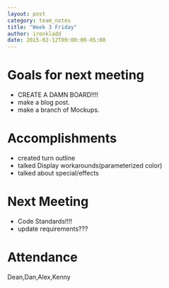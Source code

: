 ```yaml
---
layout: post
category: team_notes
title: "Week 3 Friday"
author: ironkladd
date: 2015-02-12T09:00:00-05:00
---
```


# Goals for next meeting
- CREATE A DAMN BOARD!!!!
- make a blog post.
- make a branch of Mockups.


# Accomplishments

- created turn outline
- talked Display workarounds(parameterized color)
- talked about special/effects

# Next Meeting
  - Code Standards!!!!
  - update requirements???


# Attendance

Dean,Dan,Alex,Kenny
